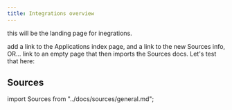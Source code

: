 ```yaml
---
title: Integrations overview
---
```


this will be the landing page for inegrations.

add a link to the Applications index page, and a link to the new Sources info, OR... link to an empty page that then imports the Sources docs.  Let's test that here:

## Sources

import Sources from "../docs/sources/general.md";

<Sources />
